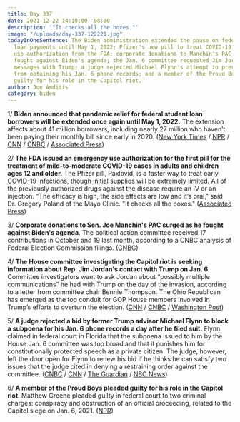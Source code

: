```yaml
---
title: Day 337
date: 2021-12-22 14:10:00 -08:00
description: '"It checks all the boxes."'
image: "/uploads/day-337-122221.jpg"
todayInOneSentence: The Biden administration extended the pause on federal student
  loan payments until May 1, 2022; Pfizer's new pill to treat COVID-19 received emergency
  use authorization from the FDA; corporate donations to Manchin's PAC surged as he
  fought against Biden's agenda; the Jan. 6 committee requested Jim Jordan's text
  messages with Trump; a judge rejected Michael Flynn's attempt to prevent the committee
  from obtaining his Jan. 6 phone records; and a member of the Proud Boys pleaded
  guilty for his role in the Capitol riot.
author: Joe Amditis
category: biden
---
```


1/ **Biden announced that pandemic relief for federal student loan borrowers will be extended once again until May 1, 2022.** The extension affects about 41 million borrowers, including nearly 27 million who haven’t been paying their monthly bill since early in 2020. ([New York Times](https://www.nytimes.com/2021/12/22/your-money/student-loan-pause.html) / [NPR](https://www.npr.org/2021/12/22/1066879033/biden-federal-student-loan-payment-freeze-extension-borrowers) / [CNN](https://www.cnn.com/2021/12/22/politics/student-loan-pause-biden/index.html) / [CNBC](https://www.cnbc.com/2021/12/22/biden-administration-extends-payment-pause-for-student-loan-borrowers-until-may-1.html) / [Associated Press](https://apnews.com/article/federal-student-loan-moratorium-extended-256eec88f8dbdaf24e276bff699ebfb4))

2/ **The FDA issued an emergency use authorization for the first pill for the treatment of mild-to-moderate COVID-19 cases in adults and children ages 12 and older.** The Pfizer pill, Paxlovid, is a faster way to treat early COVID-19 infections, though initial supplies will be extremely limited. All of the previously authorized drugs against the disease require an IV or an injection. "The efficacy is high, the side effects are low and it’s oral," said Dr. Gregory Poland of the Mayo Clinic. "It checks all the boxes." ([Associated Press](https://apnews.com/article/coronavirus-pandemic-pfizer-medication-f5f65e7e61d6aa9c7dfa193053e8878a))

3/ **Corporate donations to Sen. Joe Manchin's PAC surged as he fought against Biden's agenda**. The political action committee received 17 contributions in October and 19 last month, according to a CNBC analysis of Federal Election Commission filings. ([CNBC](https://www.cnbc.com/2021/12/21/joe-manchin-pac-saw-surge-of-corporate-donations-as-he-fought-biden-agenda.html))

4/ **The House committee investigating the Capitol riot is seeking information about Rep. Jim Jordan's contact with Trump on Jan. 6.** Committee investigators want to ask Jordan about “possibly multiple communications” he had with Trump on the day of the invasion, according to a letter from committee chair Bennie Thompson. The Ohio Republican has emerged as the top conduit for GOP House members involved in Trump’s efforts to overturn the election. ([CNN](https://www.cnn.com/2021/12/22/politics/jim-jordan-house-select-committee-january-6/index.html) / [CNBC](https://www.cnbc.com/2021/12/22/house-jan-6-probe-seeks-information-from-rep-jim-jordan-about-his-contact-with-trump.html) / [Washington Post](https://www.washingtonpost.com/politics/jan-6-house-committee-trump-scott-perry/2021/12/20/6fc4d7c6-61d8-11ec-bf70-58003351c627_story.html))

5/ **A judge rejected a bid by former Trump advisor Michael Flynn to block a subpoena for his Jan. 6 phone records a day after he filed suit.** Flynn claimed in federal court in Florida that the subpoena issued to him by the House Jan. 6 committee was too broad and that it punishes him for constitutionally protected speech as a private citizen. The judge, however, left the door open for Flynn to renew his bid if he thinks he can satisfy two issues that the judge cited in denying a restraining order against the committee. ([CNBC](https://www.cnbc.com/2021/12/22/former-trump-advisor-michael-flynn-loses-jan-6-capitol-subpoena-request-.html) / [CNN](https://www.cnn.com/2021/12/22/politics/michael-flynn-january-6-lawsuit/index.html) / [The Guardian](https://www.theguardian.com/us-news/2021/dec/22/michael-flynn-sues-capitol-attack-committee-subpoena-donald-trump) / [NBC News](https://www.nbcnews.com/politics/congress/judge-denies-michael-flynn-s-request-restraining-order-against-jan-n1286507))

6/ **A member of the Proud Boys pleaded guilty for his role in the Capitol riot**. Matthew Greene pleaded guilty in federal court to two criminal charges: conspiracy and obstruction of an official proceeding, related to the Capitol siege on Jan. 6, 2021. ([NPR](https://www.npr.org/2021/12/22/1066944829/matthew-greene-proud-boys-jan-6-capitol-pleads-guilty))
